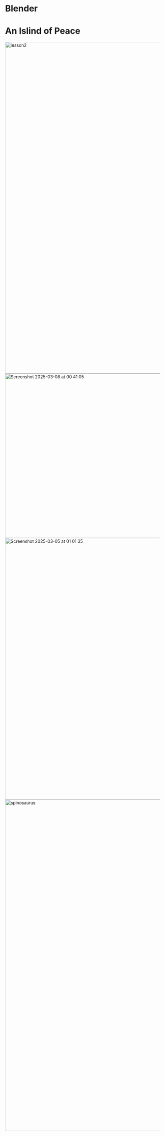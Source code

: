 # Blender

# An Islind of Peace
<img width="1920" height="1080" alt="lesson2" src="https://github.com/user-attachments/assets/378142ba-6f66-4480-ade2-d03025981efc" />
<img width="953" height="536" alt="Screenshot 2025-03-08 at 00 41 05" src="https://github.com/user-attachments/assets/c147e044-2755-4842-b62e-0cc5dacc87cb" />
<img width="1521" height="852" alt="Screenshot 2025-03-05 at 01 01 35" src="https://github.com/user-attachments/assets/a0025496-2388-456d-835b-6e8bb5445622" />
<img width="1920" height="1080" alt="spinosaurus" src="https://github.com/user-attachments/assets/18678e6a-07d3-4d8a-8e94-b8fd013c4551" />
